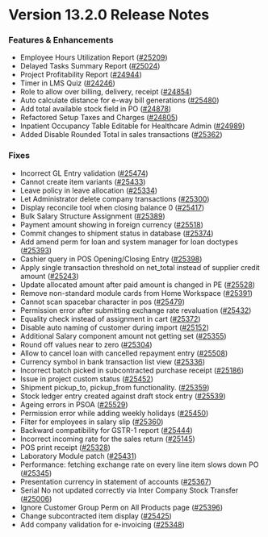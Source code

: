 # Version 13.2.0 Release Notes

### Features & Enhancements

- Employee Hours Utilization Report ([#25209](https://github.com/frappe/draerp/pull/25209))
- Delayed Tasks Summary Report ([#25024](https://github.com/frappe/draerp/pull/25024))
- Project Profitability Report ([#24944](https://github.com/frappe/draerp/pull/24944))
- Timer in LMS Quiz ([#24246](https://github.com/frappe/draerp/pull/24246))
- Role to allow over billing, delivery, receipt ([#24854](https://github.com/frappe/draerp/pull/24854))
- Auto calculate distance for e-way bill generations ([#25480](https://github.com/frappe/draerp/pull/25480))
- Add total available stock field in PO ([#24878](https://github.com/frappe/draerp/pull/24878))
- Refactored Setup Taxes and Charges ([#24805](https://github.com/frappe/draerp/pull/24805))
- Inpatient Occupancy Table Editable for Healthcare Admin ([#24989](https://github.com/frappe/draerp/pull/24989))
- Added Disable Rounded Total in sales transactions ([#25362](https://github.com/frappe/draerp/pull/25362))


### Fixes

- Incorrect GL Entry validation ([#25474](https://github.com/frappe/draerp/pull/25474))
- Cannot create item variants ([#25433](https://github.com/frappe/draerp/pull/25433))
- Leave policy in leave allocation ([#25334](https://github.com/frappe/draerp/pull/25334))
- Let Administrator delete company transactions ([#25300](https://github.com/frappe/draerp/pull/25300))
- Display reconcile tool when closing balance 0 ([#25417](https://github.com/frappe/draerp/pull/25417))
- Bulk Salary Structure Assignment ([#25389](https://github.com/frappe/draerp/pull/25389))
- Payment amount showing in foreign currency ([#25518](https://github.com/frappe/draerp/pull/25518))
- Commit changes to shipment status in database ([#25374](https://github.com/frappe/draerp/pull/25374))
- Add amend perm for loan and system manager for loan doctypes ([#25393](https://github.com/frappe/draerp/pull/25393))
- Cashier query in POS Opening/Closing Entry ([#25398](https://github.com/frappe/draerp/pull/25398))
- Apply single transaction threshold on net_total instead of supplier credit amount ([#25243](https://github.com/frappe/draerp/pull/25243))
- Update allocated amount after paid amount is changed in PE ([#25528](https://github.com/frappe/draerp/pull/25528))
- Remove non-standard module cards from Home Workspace ([#25391](https://github.com/frappe/draerp/pull/25391))
- Cannot scan spacebar character in pos ([#25479](https://github.com/frappe/draerp/pull/25479))
- Permission error after submitting exchange rate revaluation ([#25432](https://github.com/frappe/draerp/pull/25432))
- Equality check instead of assignment in cart ([#25372](https://github.com/frappe/draerp/pull/25372))
- Disable auto naming of customer during import ([#25152](https://github.com/frappe/draerp/pull/25152))
- Additional Salary component amount not getting set ([#25355](https://github.com/frappe/draerp/pull/25355))
- Round off values near to zero ([#25304](https://github.com/frappe/draerp/pull/25304))
- Allow to cancel loan with cancelled repayment entry ([#25508](https://github.com/frappe/draerp/pull/25508))
- Currency symbol in bank transaction list view ([#25336](https://github.com/frappe/draerp/pull/25336))
- Incorrect batch picked in subcontracted purchase receipt ([#25186](https://github.com/frappe/draerp/pull/25186))
- Issue in project custom status ([#25452](https://github.com/frappe/draerp/pull/25452))
- Shipment pickup_to, pickup_from functionality. ([#25359](https://github.com/frappe/draerp/pull/25359))
- Stock ledger entry created against draft stock entry ([#25539](https://github.com/frappe/draerp/pull/25539))
- Ageing errors in PSOA ([#25529](https://github.com/frappe/draerp/pull/25529))
- Permission error while adding weekly holidays ([#25450](https://github.com/frappe/draerp/pull/25450))
- Filter for employees in salary slip ([#25360](https://github.com/frappe/draerp/pull/25360))
- Backward compatibility for GSTR-1 report ([#25444](https://github.com/frappe/draerp/pull/25444))
- Incorrect incoming rate for the sales return ([#25145](https://github.com/frappe/draerp/pull/25145))
- POS print receipt ([#25328](https://github.com/frappe/draerp/pull/25328))
- Laboratory Module patch ([#25431](https://github.com/frappe/draerp/pull/25431))
- Performance: fetching exchange rate on every line item slows down PO ([#25345](https://github.com/frappe/draerp/pull/25345))
- Presentation currency in statement of accounts ([#25367](https://github.com/frappe/draerp/pull/25367))
- Serial No not updated correctly via Inter Company Stock Transfer ([#25006](https://github.com/frappe/draerp/pull/25006))
- Ignore Customer Group Perm on All Products page ([#25396](https://github.com/frappe/draerp/pull/25396))
- Change subcontracted item display ([#25425](https://github.com/frappe/draerp/pull/25425))
- Add company validation for e-invoicing ([#25348](https://github.com/frappe/draerp/pull/25348))
